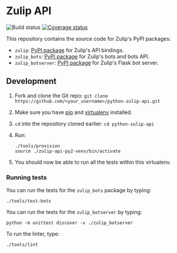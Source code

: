 # Zulip API

![Build status](https://travis-ci.org/zulip/python-zulip-api.svg?branch=master)
[![Coverage status](https://img.shields.io/codecov/c/github/zulip/python-zulip-api/master.svg)](
https://codecov.io/gh/zulip/python-zulip-api)

This repository contains the source code for Zulip's PyPI packages:

* `zulip`: [PyPI package](https://pypi.python.org/pypi/zulip/)
  for Zulip's API bindings.
* `zulip_bots`: [PyPI package](https://pypi.python.org/pypi/zulip-bots)
  for Zulip's bots and bots API.
* `zulip_botserver`: [PyPI package](https://pypi.python.org/pypi/zulip-botserver)
  for Zulip's Flask bot server.

## Development

1. Fork and clone the Git repo:
   `git clone https://github.com/<your_username>/python-zulip-api.git`

2. Make sure you have [pip](https://pip.pypa.io/en/stable/installing/)
   and [virtualenv](https://virtualenv.pypa.io/en/stable/installation/)
   installed.

3. `cd` into the repository cloned earlier:
   `cd python-zulip-api`

4. Run:
   ```
   ./tools/provision
   source ./zulip-api-py2-venv/bin/activate
   ```

5. You should now be able to run all the tests within this virtualenv.

### Running tests

You can run the tests for the `zulip_bots` package by typing:

`./tools/test-bots`

You can run the tests for the `zulip_botserver` by typing:

`python -m unittest discover -v ./zulip_botserver`

To run the linter, type:

`./tools/lint`
